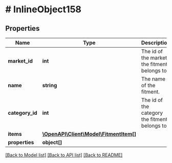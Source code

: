 # # InlineObject158

## Properties

Name | Type | Description | Notes
------------ | ------------- | ------------- | -------------
**market_id** | **int** | The id of the market the fitment belongs to. | 
**name** | **string** | The name of the fitment. | 
**category_id** | **int** | The id of the category the fitment belongs to. | 
**items** | [**\OpenAPI\Client\Model\FitmentItem[]**](FitmentItem.md) |  | [optional] 
**properties** | **object[]** |  | 

[[Back to Model list]](../../README.md#documentation-for-models) [[Back to API list]](../../README.md#documentation-for-api-endpoints) [[Back to README]](../../README.md)


